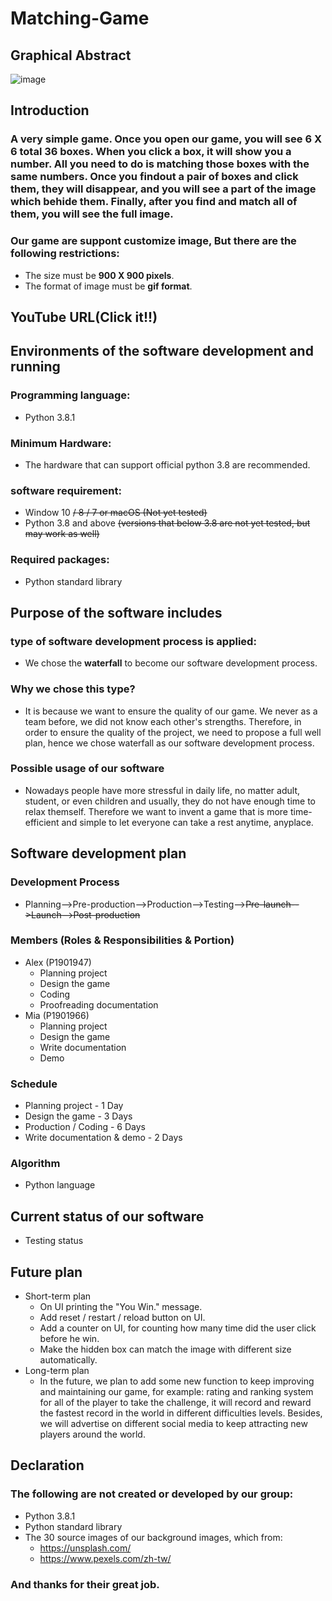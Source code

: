 # Matching-Game

## Graphical Abstract
 ![image](https://user-images.githubusercontent.com/78846512/113375823-dd32a180-93a2-11eb-8cae-3ac63b34dae0.png)


## Introduction

### A very simple game. Once you open our game, you will see 6 X 6 total 36 boxes. When you click a box, it will show you a number. All you need to do is matching those boxes with the same numbers. Once you findout a pair of boxes and click them, they will disappear, and you will see a part of the image which behide them. Finally, after you find and match all of them, you will see the full image.
### Our game are suppont customize image, But there are the following restrictions:
- The size must be **900 X 900 pixels**.
- The format of image must be **gif format**.


## YouTube URL(Click it!!)



## Environments of the software development and running 

### Programming language: 
  - Python 3.8.1
### Minimum Hardware:
  - The hardware that can support official python 3.8 are recommended.
### software  requirement:
  - Window 10 ~~/ 8 / 7 or macOS (Not yet tested)~~
  - Python 3.8 and above ~~(versions that below 3.8 are not yet tested, but may work as well)~~
### Required packages: 
  - Python standard library


## Purpose of the software includes

### type of software development process is applied:
- We chose the **waterfall** to become our software development process.
### Why we chose this type?
- It is because we want to ensure the quality of our game. We never as a team before, we did not know each other's strengths. Therefore, in order to ensure the quality of the project, we need to propose a full well plan, hence we chose waterfall as our software development process.
### Possible usage of our software
- Nowadays people have more stressful in daily life, no matter adult, student, or even children and usually, they do not have enough time to relax themself. Therefore we want to invent a game that is more time-efficient and simple to let everyone can take a rest anytime, anyplace. 


## Software development plan

### Development Process
- Planning-->Pre-production-->Production-->Testing-->~~Pre-launch-->Launch-->Post-production~~
### Members (Roles & Responsibilities & Portion)
- Alex (P1901947)
  - Planning project
  - Design the game
  - Coding
  - Proofreading documentation
- Mia (P1901966)
  - Planning project
  - Design the game
  - Write documentation
  - Demo
### Schedule
- Planning project - 1 Day
- Design the game - 3 Days
- Production / Coding - 6 Days
- Write documentation & demo - 2 Days

### Algorithm
- Python language


## Current status of our software
- Testing status


## Future plan
- Short-term plan
  - On UI printing the "You Win." message.
  - Add reset / restart / reload button on UI.
  - Add a counter on UI, for counting how many time did the user click before he win.
  - Make the hidden box can match the image with different size automatically.
- Long-term plan
  - In the future, we plan to add some new function to keep improving and maintaining our game, for example: rating and ranking system for all of the player to take the challenge, it will record and reward the fastest record in the world in different difficulties levels. Besides, we will advertise on different social media to keep attracting new players around the world. 


## Declaration

### The following are not created or developed by our group: 
- Python 3.8.1
- Python standard library
- The 30 source images of our background images, which from:
  - https://unsplash.com/
  - https://www.pexels.com/zh-tw/
### And thanks for their great job.
